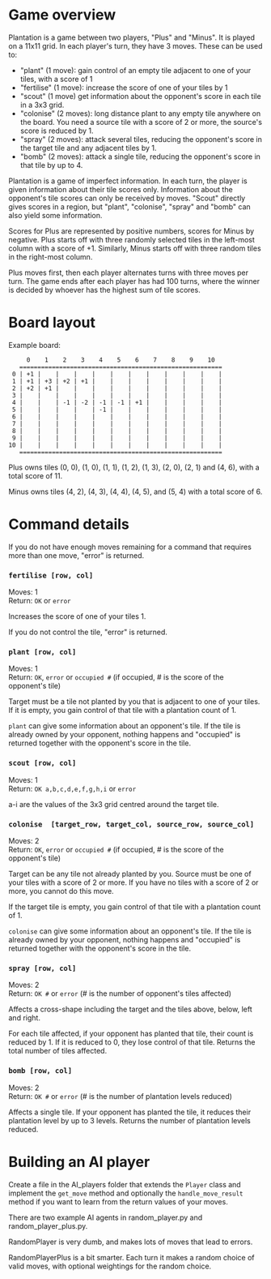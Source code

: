 # Game overview
Plantation is a game between two players, "Plus" and "Minus". It is played on a 
11x11 grid. In each player's turn, they have 3 moves. These can be used to:
- "plant" (1 move): gain control of an empty tile adjacent to one of your tiles, with a score of 1 
- "fertilise" (1 move): increase the score of one of your tiles by 1
- "scout" (1 move) get information about the opponent's score in each tile in a 3x3 grid.
- "colonise" (2 moves): long distance plant to any empty tile anywhere on the board. You need a source tile with a score of 2 or more, the source's score is reduced by 1. 
- "spray" (2 moves): attack several tiles, reducing the opponent's score in the target tile and any adjacent tiles by 1.
- "bomb" (2 moves): attack a single tile, reducing the opponent's score in that tile by up to 4.

Plantation is a game of imperfect information. In each turn, the player is given
information about their tile scores only. Information about the opponent's tile 
scores can only be received by moves. "Scout" directly gives scores in a region, 
but "plant", "colonise", "spray" and "bomb" can also yield some information.

Scores for Plus are represented by positive numbers, scores for Minus by negative.
Plus starts off with three randomly selected tiles in the left-most column with
a score of +1. Similarly, Minus starts off with three random tiles in the right-most
column.

Plus moves first, then each player alternates turns with three moves per turn. The
game ends after each player has had 100 turns, where the winner is decided by 
whoever has the highest sum of tile scores.

# Board layout
Example board: 
```
     0    1    2    3    4    5    6    7    8    9    10
   ========================================================
 0 | +1 |    |    |    |    |    |    |    |    |    |    |
 1 | +1 | +3 | +2 | +1 |    |    |    |    |    |    |    |
 2 | +2 | +1 |    |    |    |    |    |    |    |    |    |
 3 |    |    |    |    |    |    |    |    |    |    |    |
 4 |    |    | -1 | -2 | -1 | -1 | +1 |    |    |    |    |
 5 |    |    |    |    | -1 |    |    |    |    |    |    |
 6 |    |    |    |    |    |    |    |    |    |    |    |
 7 |    |    |    |    |    |    |    |    |    |    |    |
 8 |    |    |    |    |    |    |    |    |    |    |    |
 9 |    |    |    |    |    |    |    |    |    |    |    |
10 |    |    |    |    |    |    |    |    |    |    |    |
   ========================================================
```
Plus owns tiles (0, 0), (1, 0), (1, 1), (1, 2), (1, 3), (2, 0), (2, 1) and (4, 6),
with a total score of 11. 

Minus owns tiles (4, 2), (4, 3), (4, 4), (4, 5), and (5, 4) with a total score of 6.


# Command details

If you do not have enough moves remaining for a command that requires more than one move, "error" is returned.

### ```fertilise [row, col]```
 
Moves: 1  
Return: ```OK``` or ```error```

Increases the score of one of your tiles 1.

If you do not control the tile, "error" is returned.

### ```plant [row, col]``` 
Moves: 1  
Return: ```OK```, ```error``` or ```occupied #```  (if occupied, # is the score of the opponent's tile)

Target must be a tile not planted by you that is adjacent to one of your tiles. 
If it is empty, you gain control of that tile with a plantation count of 1.

```plant``` can give  some information about an opponent's tile. If the tile is 
already owned by your opponent, nothing happens and "occupied" is returned 
together with the opponent's score in the tile. 

### ```scout [row, col]```
Moves: 1  
Return: ```OK a,b,c,d,e,f,g,h,i``` or ```error```    

a-i are the values of the 3x3 grid centred around the target tile.

### ```colonise  [target_row, target_col, source_row, source_col]```  
Moves: 2  
Return: ```OK```, ```error``` or ```occupied #```  (if occupied, # is the score of the opponent's tile)  

Target can be any tile not already planted by you. Source must be one of your
tiles with a score of 2 or more. If you have no tiles with a score of 2 or more,
you cannot do this move.

If the target tile is empty, you gain control of that tile with a plantation count of 1.

```colonise``` can give  some information about an opponent's tile. If the tile is 
already owned by your opponent, nothing happens and "occupied" is returned 
together with the opponent's score in the tile.


### ```spray [row, col]```  
Moves: 2  
Return: ```OK #``` or ```error```  (# is the number of opponent's tiles affected)

Affects a cross-shape including the target and the tiles above, below, left and right.

For each tile affected, if your opponent has planted that tile, their count is reduced by 1. If it is reduced to 0, they lose control of that tile. Returns the total number of tiles affected.


### ```bomb [row, col]```  
Moves: 2  
Return: ```OK #``` or ```error``` (# is the number of plantation levels reduced)

Affects a single tile. If your opponent has planted the tile, it reduces their plantation level by up to 3 levels. Returns the number of plantation levels reduced.

# Building an AI player

Create a file in the AI_players folder that extends the ```Player``` class 
and implement the ```get_move``` method and optionally the ```handle_move_result```
method if you want to learn from the return values of your moves. 

There are two example AI agents in random_player.py and random_player_plus.py.

RandomPlayer is very dumb, and makes lots of moves that lead to errors.

RandomPlayerPlus is a bit smarter. Each turn it makes a random choice of valid 
moves, with optional weightings for the random choice.